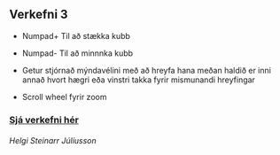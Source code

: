 ## Verkefni 3

* Numpad+ Til að stækka kubb
* Numpad- Til að minnnka kubb

* Getur stjórnað mýndavélini með að hreyfa hana meðan haldið er inni annað hvort hægri eða vinstri takka fyrir mismunandi hreyfingar
* Scroll wheel fyrir zoom

### [Sjá verkefni hér](http://helgisteinarr.com/vidmots-for/v3/)

###### Helgi Steinarr Júlíusson
